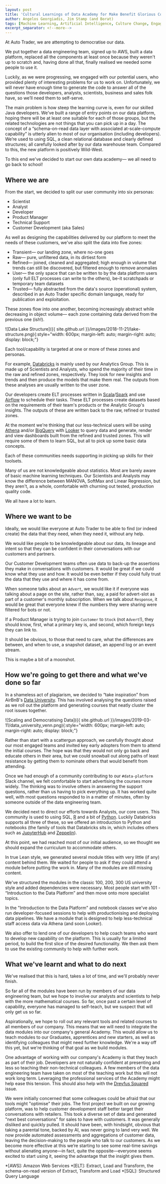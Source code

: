 ```yaml
---
layout: post
title: 'Cultural Learnings of Data Academy for Make Benefit Glorious Company of Auto Trader&#58; or how we&apos;re promoting data literacy.'
author: Angelos Georgiadis, Jim Stamp (and Borat)
tags: [Machine Learning, Artificial Intelligence, Culture Change, Engagement, Data Platform]
excerpt_separator: <!--more-->
---
```

At Auto Trader, we are attempting to democratise our data.

We put together a data engineering team, signed up to AWS, built a data platform, replaced all the components at least once because they weren't up to scratch and, having done all that, finally realised we needed some people to use it.

Luckily, as we were progressing, we engaged with our potential users, who provided plenty of interesting problems for us to work on. Unfortunately, we will never have enough time to generate the code to answer all of the questions those developers, analysts, scientists, business and sales folk have, so we’ll need them to self-serve.

<!--more-->

The main problem is how steep the learning curve is, even for our skilled Java developers. We've built a range of entry points on our data platform, hoping there will be at least one suitable for each of those groups, but the related technologies are not things that you can pick up in a day. The concept of a “schema-on-read data layer with associated at-scale-compute capability” is utterly alien to most of our organisation (including developers). We’re used to using SQL, a clean relational database and clearly defined structures; all carefully looked after by our data warehouse team. Compared to this, the new platform is positively Wild-West.

To this end we've decided to start our own data academy— we all need to go back to school!

## Where we are

From the start, we decided to split our user community into six personas:

* Scientist
* Analyst
* Developer
* Product Manager
* Technical Support
* Customer Development (aka Sales)

As well as designing the capabilities delivered by our platform to meet the needs of these customers, we've also split the data into five zones:

* Transient— our landing zone, where no-one goes
* Raw— pure, unfiltered data, in its dirtiest form
* Refined— joined, cleaned and aggregated; high enough in volume that trends can still be discovered, but filtered enough to remove anomalies
* User— the only space that can be written to by the data platform users (only full ELT processes can write to the others), be-it scratchpads or temporary team datasets
* Trusted— fully abstracted from the data's source (operational) system, described in an Auto Trader specific domain language, ready for publication and exploitation.

These zones flow into one another, becoming increasingly abstract while decreasing in object volume— each zone containing data derived from the previous one (ish!).

![Data Lake Structure]({{ site.github.url }}/images/2018-11-21/lake-structure.png){:style="width: 600px; margin-left: auto; margin-right: auto; display: block;"}

Each tool/capability is targeted at one or more of these zones and personas.

For example, [Databricks](https://databricks.com/) is mainly used by our Analytics Group. This is made up of Scientists and Analysts, who spend the majority of their time in the raw and refined zones, respectively. They look for new insights and trends and then produce the models that make them real. The outputs from these analyses are usually written to the user zone.

Our developers create ELT processes written in [Scala](https://www.scala-lang.org/)/[Spark](https://spark.apache.org/) and use [Airflow](https://airflow.apache.org/) to schedule their tasks. These ELT processes create datasets based on the requirements of their team's products or the Analytic Group's insights. The outputs of these are written back to the raw, refined or trusted zones.

At the moment we're thinking that our less-technical users will be using [Athena](https://aws.amazon.com/athena/) and/or [BigQuery](https://cloud.google.com/bigquery/) with [Looker](https://looker.com/) to query data and generate, render and view dashboards built from the refined and trusted zones. This will require some of them to learn SQL, but all to pick up some basic data concepts.

Each of these communities needs supporting in picking up skills for their toolsets.

Many of us are not knowledgeable about statistics. Most are barely aware of basic machine learning techniques. Our Scientists and Analysts may know the difference between MANOVA, SoftMax and Linear Regression, but they aren't, as a whole, comfortable with churning out tested, production quality code.

We all have a lot to learn.

## Where we want to be

Ideally, we would like everyone at Auto Trader to be able to find (or indeed create) the data that they need, when they need it, without any help.

We would like people to be knowledgeable about our data, its lineage and intent so that they can be confident in their conversations with our customers and partners.

Our Customer Development teams often use data to back-up the assertions they make in conversations with customers. It would be great if we could know what they use and how. It would be even better if they could fully trust the data that they use and where it has come from.

When someone talks about an `Advert`, we would like it if everyone was talking about a page on the site, rather than, say, a paid for advert-slot as part of a customer's monthly subscription. When we talk about `Response`, it would be great that everyone knew if the numbers they were sharing were filtered for bots or not.

If a Product Manager is trying to join `Customer` to `Stock` (not `Advert`!), they should know, first, what a primary key is, and second, which foreign keys they can link to.

It should be obvious, to those that need to care, what the differences are between, and when to use, a snapshot dataset, an append log or an event stream.

This is maybe a bit of a moonshot.

## How we're going to get there and what we've done so far

In a shameless act of plagiarism, we decided to “take inspiration” from AirBnB's [Data University](https://medium.com/airbnb-engineering/how-airbnb-democratizes-data-science-with-data-university-3eccc71e073a). This has involved analysing the questions raised as we roll out the platform and generating courses that neatly cluster the root issues together.

![Scaling and Democratising Data]({{ site.github.url }}/images/2019-03-11/data_university_venn.png){:style="width: 600px; margin-left: auto; margin-right: auto; display: block;"}

Rather than start with a scattergun approach, we carefully thought about our most engaged teams and invited key early adopters from them to attend the initial courses. The hope was that they would not only go back and educate others in their area, but we could snowball out along paths of least resistance by getting them to nominate others that would benefit from attending.

Once we had enough of a community contributing to our `#data-platform`  Slack channel, we felt comfortable to start advertising the courses more widely. The thinking was to involve others in answering the support questions, rather than us having to pick everything up. It has worked quite well, with most questions responded to in a matter of minutes, often by someone outside of the data engineering team.

We decided next to direct our efforts towards Analysts, our core users. This community is used to using SQL, [R](https://www.r-project.org/) and a bit of [Python](https://www.python.org/). Luckily Databricks supports all three of these, so we offered an introduction to Python and notebooks (the family of tools that Databricks sits in, which includes others such as [JupyterHub](http://jupyter.org/hub) and [Zeppelin](https://zeppelin.apache.org/)).

At this point, we had reached most of our initial audience, so we thought we should expand the curriculum to accommodate others.

In true Lean style, we generated several module titles with very little (if any) content behind them. We waited for people to ask if they could attend a module before putting the work in. Many of the modules are still missing content.

We've structured the modules in the classic 100, 200, 300 US university style and added dependencies were necessary. Most people start with 101 - “Introduction to the Data Platform” and then move onto more specialist topics.

In the "Introduction to the Data Platform" and notebook classes we've also run developer-focused sessions to help with productionising and deploying data pipelines. We have a module that is designed to help less-technical staff  access data via Athena (and soon Looker).

We also offer to lend one of our developers to help coach teams who want to develop new capability on the platform. This is usually for a limited period, to build the first slice of the desired functionality. We then ask them to use the existing community to help with further work.

## What we've learnt and what to do next

We've realised that this is hard, takes a lot of time, and we'll probably never finish.

So far all of the modules have been run by members of our data engineering team, but we hope to involve our analysts and scientists to help with the more mathematical courses. So far, once past a certain level of capability, everyone has managed to self-teach, but we suspect that will only get us so far.

Aspirationally, we hope to roll out any relevant tools and related courses to all members of our company. This means that we will need to integrate the data modules into our company's general Academy. This would allow us to teach modules to our Graduates, apprentices and new starters, as well as identifying colleagues that might need further knowledge. We're a way off this yet, but we're thinking of that goal as we build modules.

One advantage of working with our company's Academy is that they teach as part of their job. Developers are not naturally confident at presenting and less so teaching their non-technical colleagues. A few members of the data engineering team have taken on most of the teaching work but this will not work long term. Leveraging the professional services of the Academy might help ease this tension. This should also help with the [Dreyfus Squared](https://www.youtube.com/watch?v=lvs7VEsQzKY) issue.

We were initially concerned that some colleagues could be afraid that our tools might "optimise" their jobs. The first project we built on our growing platform, was to help customer development staff better target their conversations with retailers. This took a diverse set of data and generated "next best conversations" for sales to have with customers. It was generally disliked and quickly pulled. It should have been, with hindsight, obvious that taking a parental tone, backed by AI, was never going to land very well. We now provide automated assessments and aggregations of customer data, leaving the decision-making to the people who talk to our customers. As we become more effective at this we’re starting to see some real-time savings without alienating anyone—in fact, quite the opposite—everyone seems excited to start using it, seeing the advantage that the insight gives them.

*[AWS]: Amazon Web Services
*[ELT]: Extract, Load and Transform, the schema-on-read version of Extract, Transform and Load
*[SQL]: Structured Query Language

